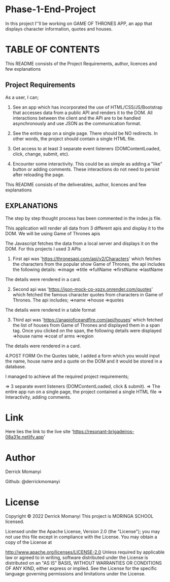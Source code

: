 # Phase-1-End-Project
In this project I''ll be working on GAME OF THRONES APP, an app that displays character information, quotes and houses.
# TABLE OF CONTENTS

This README consists of the Project Requirements, author, licences and few explanations

## Project Requirements

As a user, I can;
1. See an app which has incorporated the use of HTML/CSS/JS/Bootstrap that accesses data from a public API and renders it to the DOM. All interactions between the client and the API are to be handled asynchronously and use JSON as the communication format.

2. See the entire app on a single page. There should be NO redirects. In other words, the project should contain a single HTML file.

3. Get access to at least 3 separate event listeners (DOMContentLoaded, click, change, submit, etc).

4. Encounter some interactivity. This could be as simple as adding a "like" button or adding comments. These interactions do not need to persist after reloading the page.

This README consists of the deliverables, author, licences and few explanations




## EXPLANATIONS

The step by step thought process has been commented in the index.js file.

This application will render all data from 3 different apis and display it to the DOM. We will be using Game of Thrones apis

The Javascript fetches the data from a local server and displays it on the DOM. For this projects I used 3 APIs
1. First api was 'https://thronesapi.com/api/v2/Characters' which fetches the characters from the popular show Game of Thrones, the api includes the following details:
 =>image
 =>title
 =>fullName
 =>firstName 
 =>lastName

 The details were rendered in a card.

 2. Second api was 'https://json-mock-cp-xpzx.onrender.com/quotes' which fetched the famous character quotes from characters in Game of Thrones. The api includes;
 =>name
 =>house
 =>quotes

 The details were rendered in a table format

 3. Third api was 'https://anapioficeandfire.com/api/houses' which fetched the list of houses from Game of Thrones and displayed them in a span tag. Once you clicked on the span, the following details were displayed
 =>house name
 =>coat of arms
 =>region 

 The details were rendered in a card.

 4.POST FORM
 On the Quotes table, I added a form which you would input the name, house name and a quote on the DOM and it would be stored in a database. 

 I managed to achieve all the required project requirements;

   => 3 separate event listeners (DOMContentLoaded, click & submit).
   => The entire app run on a single page, the project contained a single HTML file
   => Interactivity, adding comments.

# Link
Here lies the link to the live site 'https://resonant-brigadeiros-08a31e.netlify.app'

# Author
 Derrick Momanyi

Github: @derrickmomanyi

# License 
Copyright © 2022 Derrick Momanyi This project is MORINGA SCHOOL licensed.

Licensed under the Apache License, Version 2.0 (the "License"); you may not use this file except in compliance with the License. You may obtain a copy of the License at

http://www.apache.org/licenses/LICENSE-2.0 Unless required by applicable law or agreed to in writing, software distributed under the License is distributed on an "AS IS" BASIS, WITHOUT WARRANTIES OR CONDITIONS OF ANY KIND, either express or implied. See the License for the specific language governing permissions and limitations under the License.